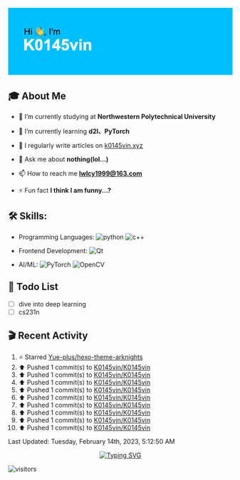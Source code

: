 ![](https://github.com/K0145vin/K0145vin/blob/main/header.png)

## :mortar_board: About Me

- 🔭 I’m currently studying at **Northwestern Polytechnical University**

- 🌱 I’m currently learning **d2l、PyTorch**

- 📝 I regularly write articles on [k0145vin.xyz](k0145vin.xyz)

- 💬 Ask me about **nothing(lol...)**

- 📫 How to reach me **lwlcy1999@163.com**

- ⚡ Fun fact **I think I am funny...?**

<h2 align="left"> 🛠 Skills:</h3>

- Programming Languages: ![python](https://img.shields.io/badge/-Python-333333?style=flat&logo=python&logoColor=3776AB) ![c++](https://img.shields.io/badge/-C++-333333?style=flat&logo=cplusplus&logoColor=00599C)
 
- Frontend Development: ![Qt](https://img.shields.io/badge/-Qt-333333?style=flat&logo=qt&logoColor=41CD52)

- AI/ML: ![PyTorch](https://img.shields.io/badge/-PyTorch-333333?style=flat&logo=pytorch&logoColor=EE4C2C) ![OpenCV](https://img.shields.io/badge/-OpenCV-333333?style=flat&logo=opencv&logoColor=5C3EE8)

## :calendar: Todo List

- [ ] dive into deep learning
- [ ] cs231n

## :clapper: Recent Activity

<!--RECENT_ACTIVITY:start-->
1. ⭐ Starred [Yue-plus/hexo-theme-arknights](https://github.com/Yue-plus/hexo-theme-arknights)
2. ⬆️ Pushed 1 commit(s) to [K0145vin/K0145vin](https://github.com/K0145vin/K0145vin)
3. ⬆️ Pushed 1 commit(s) to [K0145vin/K0145vin](https://github.com/K0145vin/K0145vin)
4. ⬆️ Pushed 1 commit(s) to [K0145vin/K0145vin](https://github.com/K0145vin/K0145vin)
5. ⬆️ Pushed 1 commit(s) to [K0145vin/K0145vin](https://github.com/K0145vin/K0145vin)
6. ⬆️ Pushed 1 commit(s) to [K0145vin/K0145vin](https://github.com/K0145vin/K0145vin)
7. ⬆️ Pushed 1 commit(s) to [K0145vin/K0145vin](https://github.com/K0145vin/K0145vin)
8. ⬆️ Pushed 1 commit(s) to [K0145vin/K0145vin](https://github.com/K0145vin/K0145vin)
9. ⬆️ Pushed 1 commit(s) to [K0145vin/K0145vin](https://github.com/K0145vin/K0145vin)
10. ⬆️ Pushed 1 commit(s) to [K0145vin/K0145vin](https://github.com/K0145vin/K0145vin)
<!--RECENT_ACTIVITY:end-->

<!--RECENT_ACTIVITY:last_update-->
Last Updated: Tuesday, February 14th, 2023, 5:12:50 AM
<!--RECENT_ACTIVITY:last_update_end-->

<div align="center"><a href="https://git.io/typing-svg"><img src="https://readme-typing-svg.demolab.com?font=Courier+Prime&pause=1000&center=true&vCenter=true&width=270&lines=Think+twice%2C+code+once" alt="Typing SVG" /></a></div>

![visitors](https://visitor-badge.glitch.me/badge?page_id=K0145vin.K0145vin&left_color=black&right_color=blue)


<!--
**K0145vin/K0145vin** is a ✨ _special_ ✨ repository because its `README.md` (this file) appears on your GitHub profile.

Here are some ideas to get you started:

- 🔭 I’m currently working on ...
- 🌱 I’m currently learning ...
- 👯 I’m looking to collaborate on ...
- 🤔 I’m looking for help with ...
- 💬 Ask me about ...
- 📫 How to reach me: ...
- 😄 Pronouns: ...
- ⚡ Fun fact: ...
-->


